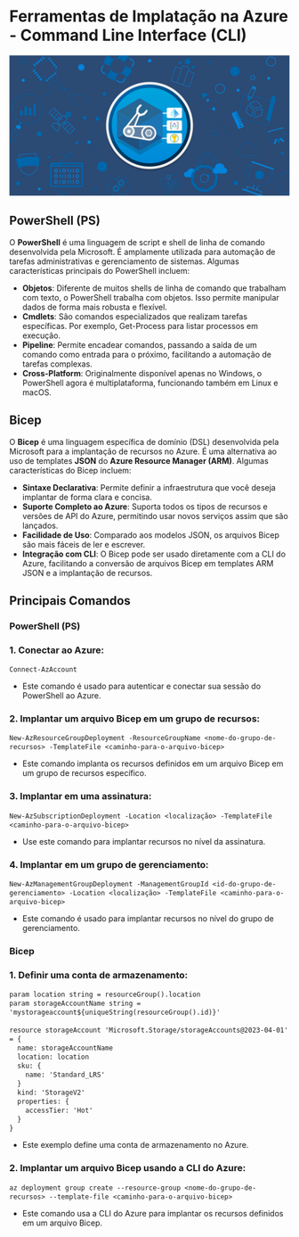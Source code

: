 # Ferramentas de Implatação na Azure - Command Line Interface (CLI)

![bicep](https://github.com/devcaiada/az-900-certification/blob/main/assets/bicep.png?raw=true)

## PowerShell (PS)

O **PowerShell** é uma linguagem de script e shell de linha de comando desenvolvida pela Microsoft. É amplamente utilizada para automação de tarefas administrativas e gerenciamento de sistemas. Algumas características principais do PowerShell incluem:

- **Objetos**: Diferente de muitos shells de linha de comando que trabalham com texto, o PowerShell trabalha com objetos. Isso permite manipular dados de forma mais robusta e flexível.
- **Cmdlets**: São comandos especializados que realizam tarefas específicas. Por exemplo, Get-Process para listar processos em execução.
- **Pipeline**: Permite encadear comandos, passando a saída de um comando como entrada para o próximo, facilitando a automação de tarefas complexas.
- **Cross-Platform**: Originalmente disponível apenas no Windows, o PowerShell agora é multiplataforma, funcionando também em Linux e macOS.

## Bicep

O **Bicep** é uma linguagem específica de domínio (DSL) desenvolvida pela Microsoft para a implantação de recursos no Azure. É uma alternativa ao uso de templates **JSON** do **Azure Resource Manager (ARM)**. Algumas características do Bicep incluem:

- **Sintaxe Declarativa**: Permite definir a infraestrutura que você deseja implantar de forma clara e concisa.
- **Suporte Completo ao Azure**: Suporta todos os tipos de recursos e versões de API do Azure, permitindo usar novos serviços assim que são lançados.
- **Facilidade de Uso**: Comparado aos modelos JSON, os arquivos Bicep são mais fáceis de ler e escrever.
- **Integração com CLI**: O Bicep pode ser usado diretamente com a CLI do Azure, facilitando a conversão de arquivos Bicep em templates ARM JSON e a implantação de recursos.

## Principais Comandos

### PowerShell (PS)

### 1. Conectar ao Azure:

```
Connect-AzAccount
```

- Este comando é usado para autenticar e conectar sua sessão do PowerShell ao Azure.

### 2. Implantar um arquivo Bicep em um grupo de recursos:

```
New-AzResourceGroupDeployment -ResourceGroupName <nome-do-grupo-de-recursos> -TemplateFile <caminho-para-o-arquivo-bicep>
```

- Este comando implanta os recursos definidos em um arquivo Bicep em um grupo de recursos específico.

### 3. Implantar em uma assinatura:

```
New-AzSubscriptionDeployment -Location <localização> -TemplateFile <caminho-para-o-arquivo-bicep>
```

- Use este comando para implantar recursos no nível da assinatura.

### 4. Implantar em um grupo de gerenciamento:

```
New-AzManagementGroupDeployment -ManagementGroupId <id-do-grupo-de-gerenciamento> -Location <localização> -TemplateFile <caminho-para-o-arquivo-bicep>
```

- Este comando é usado para implantar recursos no nível do grupo de gerenciamento.

### Bicep

### 1. Definir uma conta de armazenamento:

```
param location string = resourceGroup().location
param storageAccountName string = 'mystorageaccount${uniqueString(resourceGroup().id)}'

resource storageAccount 'Microsoft.Storage/storageAccounts@2023-04-01' = {
  name: storageAccountName
  location: location
  sku: {
    name: 'Standard_LRS'
  }
  kind: 'StorageV2'
  properties: {
    accessTier: 'Hot'
  }
}
```

- Este exemplo define uma conta de armazenamento no Azure.

### 2. Implantar um arquivo Bicep usando a CLI do Azure:

```
az deployment group create --resource-group <nome-do-grupo-de-recursos> --template-file <caminho-para-o-arquivo-bicep>
```

- Este comando usa a CLI do Azure para implantar os recursos definidos em um arquivo Bicep.